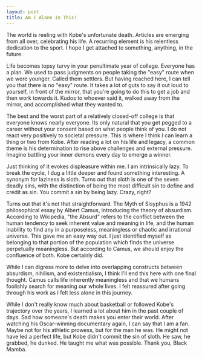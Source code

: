 ```yaml
---
layout: post
title: Am I Alone In This?
---
```


The world is reeling with Kobe's unfortunate death. Articles are emerging from all over, celebrating his life. A recurring element is his relentless dedication to the sport. I hope I get attached to something, anything, in the future. 

Life becomes topsy turvy in your penultimate year of college. Everyone has a plan. We used to pass judgments on people taking the "easy" route when we were younger. Called them settlers. But having reached here, I can tell you that there is no "easy" route. It takes a lot of guts to say it out loud to yourself, in front of the mirror, that you're going to do this to get a job and then work towards it. Kudos to whoever said it, walked away from the mirror, and accomplished what they wanted to. 

The best and the worst part of a relatively closed-off college is that everyone knows nearly everyone. Its only natural that you get pegged to a career without your consent based on what people think of you. I do not react very positively to societal pressure. This is where I think I can learn a thing or two from Kobe. After reading a lot on his life and legacy, a common theme is his determination to rise above challenges and external pressure. Imagine battling your inner demons every day to emerge a winner. 

Just thinking of it evokes displeasure within me. I am intrinsically lazy. To break the cycle, I dug a little deeper and found something interesting. A synonym for laziness is sloth. Turns out that sloth is one of the seven deadly sins, with the distinction of being the most difficult sin to define and credit as sin. You commit a sin by being lazy. Crazy, right?

Turns out that it's not that straightforward. The Myth of Sisyphus is a 1942 philosophical essay by Albert Camus, introducing the theory of absurdism. According to Wikipedia, "the Absurd" refers to the conflict between the human tendency to seek inherent value and meaning in life, and the human inability to find any in a purposeless, meaningless or chaotic and irrational universe. This gave me an easy way out. I just identified myself as belonging to that portion of the population which finds the universe perpetually meaningless. But according to Camus, we should enjoy the confluence of both. Kobe certainly did. 

While I can digress more to delve into overlapping constructs between absurdism, nihilism, and existentialism, I think I'll end this here with one final thought. Camus calls life inherently meaningless and that we humans foolishly search for meaning our whole lives. I felt reassured after going through his work as I felt less alone in this journey. 

While I don't really know much about basketball or followed Kobe's trajectory over the years, I learned a lot about him in the past couple of days. Sad how someone's death makes you enter their world. After watching his Oscar-winning documentary again, I can say that I am a fan. Maybe not for his athletic prowess, but for the man he was. He might not have led a perfect life, but Kobe didn't commit the sin of sloth. He saw, he grabbed, he dunked. He taught me what was possible. Thank you, Black Mamba. 
